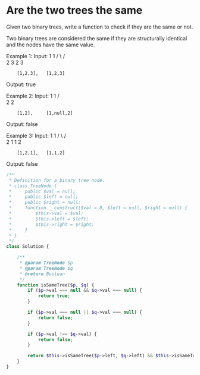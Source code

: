 # Are the two trees the same

Given two binary trees, write a function to check if they are the same or not.

Two binary trees are considered the same if they are structurally identical and the nodes have the same value.

Example 1:
Input:     1         1
          / \       / \
         2   3     2   3

        [1,2,3],   [1,2,3]

Output: true

Example 2:
Input:     1         1
          /           \
         2             2

        [1,2],     [1,null,2]

Output: false

Example 3:
Input:     1         1
          / \       / \
         2   1     1   2

        [1,2,1],   [1,1,2]

Output: false

```php
/**
 * Definition for a binary tree node.
 * class TreeNode {
 *     public $val = null;
 *     public $left = null;
 *     public $right = null;
 *     function __construct($val = 0, $left = null, $right = null) {
 *         $this->val = $val;
 *         $this->left = $left;
 *         $this->right = $right;
 *     }
 * }
 */
class Solution {

    /**
     * @param TreeNode $p
     * @param TreeNode $q
     * @return Boolean
     */
    function isSameTree($p, $q) {
        if ($p->val === null && $q->val === null) {
            return true;
        }

        if ($p->val === null || $q->val === null) {
            return false;
        }

        if ($p->val !== $q->val) {
            return false;
        }

        return $this->isSameTree($p->left, $q->left) && $this->isSameTree($p->right, $q->right);
    }
}
```
